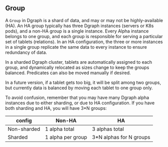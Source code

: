 
## Group
A `Group` in Dgraph is a shard of data, and may or may not be highly-available (HA). An HA group typically has three Dgraph instances (servers or K8s pods), and a non-HA group is a single instance. Every Alpha instance belongs to one group, and each group is responsible for serving a
particular set of tablets (relations). In an HA configuration, the three or more instances in a single group replicate the same data to every instance to ensure redundancy of data.

In a sharded Dgraph cluster, tablets are automatically assigned to each group, and dynamically relocated as sizes change to keep the groups balanced. Predicates can also be moved manually if desired.

In a future version, if a tablet gets too big, it will be split among two groups, but currently data is balanced by moving each tablet to one group only.

To avoid confusion, remember that you may have many Dgraph alpha instances due to either sharding, or due to HA configuration. If you have both sharding and HA, you will have 3*N groups:

   config    | Non-HA            |   HA
-------------|-------------------|--------
Non-sharded  | 1 alpha total     |  3 alphas total
Sharded      | 1 alpha per group |  3*N alphas for N groups
